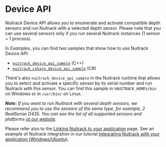 # Device API

Nuitrack Device API allows you to enumerate and activate compatible depth sensors and run Nuitrack with a selected depth sensor. Please note that you can use several sensors only if you run several Nuitrack instances (1 sensor = 1 process). 

In *Examples*, you can find two samples that show how to use Nuitrack Device API:
* [`nuitrack_device_api_sample`](/Examples/nuitrack_device_api_sample) (C++)
* [`nuitrack_csharp_device_api_sample`](/Examples/nuitrack_csharp_device_api_sample) (C#)

There's also `nuitrack_device_api_sample` in the Nuitrack runtime that allows you to select and activate a specific sensor by its serial number and run Nuitrack with this sensor. You can find this sample in `%NUITRACK_HOME%/bin` on Windows or in `/usr/bin/` on Linux. 

_**Note:** If you want to run Nuitrack with several depth sensors, we recommend you to use the sensors of the same type, for example, 2 RealSense D435. You can see the list of all supported sensors and platforms [at our website](https://nuitrack.com/#sensors)._

Please refer also to the [Linking Nuitrack to your application](/doc/Nuitrack_linking.md) page. See an example of Nuitrack integration in our tutorial [Integrating Nuitrack with your application (Windows/Ubuntu)](/doc/Tutorial_integration.md).
